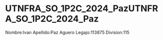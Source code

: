 # UTNFRA_SO_1P2C_2024_PazUTNFRA_SO_1P2C_2024_Paz
Nombre:Ivan
Apellido:Paz Aguero
Legajo:113875
Division:115
